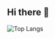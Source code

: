 ## Hi there 👋


![Top Langs](https://github-readme-stats.vercel.app/api/top-langs/?username=Priorpeice&layout=compact)
